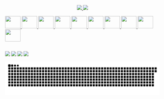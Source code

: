 <div align="center">
  <a href="https://github.com/thiago520">
  <img height="180em" src="https://github-readme-stats.vercel.app/api?username=thiago520&show_icons=true&theme=radical&include_all_commits=true&count_private=true"/>
  <img height="180em" src="https://github-readme-stats.vercel.app/api/top-langs/?username=thiago520&layout=compact&langs_count=7&theme=radical"/>
</div>
  
 <div style="display: inline_block"><br>
  <img height="40" width="50" src="https://cdn.jsdelivr.net/gh/devicons/devicon/icons/java/java-original-wordmark.svg" />
  <img height="40" width="50" src="https://cdn.jsdelivr.net/gh/devicons/devicon/icons/spring/spring-original-wordmark.svg" />
  <img height="40" width="50" src="https://cdn.jsdelivr.net/gh/devicons/devicon/icons/javascript/javascript-original.svg" />
  <img height="40" width="50" src="https://cdn.jsdelivr.net/gh/devicons/devicon/icons/html5/html5-original-wordmark.svg" />
  <img height="40" width="50" src="https://cdn.jsdelivr.net/gh/devicons/devicon/icons/angularjs/angularjs-original.svg" />
  <img height="40" width="50" src="https://cdn.jsdelivr.net/gh/devicons/devicon/icons/css3/css3-original-wordmark.svg" />
  <img height="40" width="50" src="https://cdn.jsdelivr.net/gh/devicons/devicon/icons/mysql/mysql-original-wordmark.svg" />
  <img height="40" width="50" src="https://cdn.jsdelivr.net/gh/devicons/devicon/icons/postgresql/postgresql-original-wordmark.svg" />
  <img height="40" width="50" src="https://cdn.jsdelivr.net/gh/devicons/devicon/icons/nodejs/nodejs-original-wordmark.svg" />
  <img height="40" width="50" src="https://cdn.jsdelivr.net/gh/devicons/devicon/icons/electron/electron-original.svg" />
</div>

   ##
  
<div>  
 	<a href="https://www.twitch.tv/thiago521" target="_blank"><img src="https://img.shields.io/badge/Twitch-9146FF?style=for-the-badge&logo=twitch&logoColor=white" target="_blank"></a> 
  <a href = "mailto:thiago520@gmail.com"><img src="https://img.shields.io/badge/-Gmail-%23333?style=for-the-badge&logo=gmail&logoColor=white" target="_blank"></a>
  <a href="https://www.linkedin.com/in/thiagobernardiparascandalo/" target="_blank"><img src="https://img.shields.io/badge/-LinkedIn-%230077B5?style=for-the-badge&logo=linkedin&logoColor=white" target="_blank"></a>
  <a href="https://twitter.com/thiago520" target="_blank"><img src="https://img.shields.io/badge/Twitter-1DA1F2?style=for-the-badge&logo=twitter&logoColor=white" target="_blank"></a>
 
  ![Snake animation](https://github.com/thiago520/thiago520/blob/output/github-contribution-grid-snake.svg)
 
</div> 
